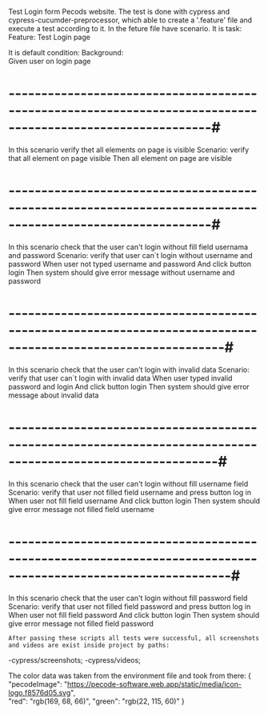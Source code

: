 Test Login form Pecods website.
The test is done with cypress and cypress-cucumder-preprocessor,
which able to create a '.feature' file and execute a test according to it.
In the feture file have scenario.
It is task:
Feature: Test Login page

It is default condition:
Background:   
   Given user on login page
# -----------------------------------------------------------------------------------------------------------#
In this scenario verify thet all elements on page is visible
Scenario: verify that all element on page visible
    Then all element on page are visible
# -----------------------------------------------------------------------------------------------------------#
In this scenario check that the user can't login without fill field usernama and password
Scenario: verify that user can`t login without username and password
    When user not typed username and password
    And click button login
    Then system should give error message without username and password
# -------------------------------------------------------------------------------------------------------------#
In this scenario check that the user can't login with invalid data
Scenario: verify that user can`t login with invalid data
    When user typed invalid password and login
    And click button login
    Then system should give error message about invalid data
# ------------------------------------------------------------------------------------------------------------#
In this scenario check that the user can't login without fill username field
Scenario: verify that user not filled field username and press button log in
    When user not fill field username
    And click button login
    Then system should give error message not filled field username
# --------------------------------------------------------------------------------------------------------------#
In this scenario check that the user can't login without fill password field
Scenario: verify that user not filled field password and press button log in
    When user not fill field password
    And click button login
    Then system should give error message not filled field password
    
    After passing these scripts all tests were successful, all screenshots and videos are exist inside project by paths:
-cypress/screenshots;
-cypress/videos;


The color data was taken from the environment file and took from there:
{
  "pecodeImage": "https://pecode-software.web.app/static/media/icon-logo.f8576d05.svg",  
  "red": "rgb(169, 68, 66)",
  "green": "rgb(22, 115, 60)"
}
